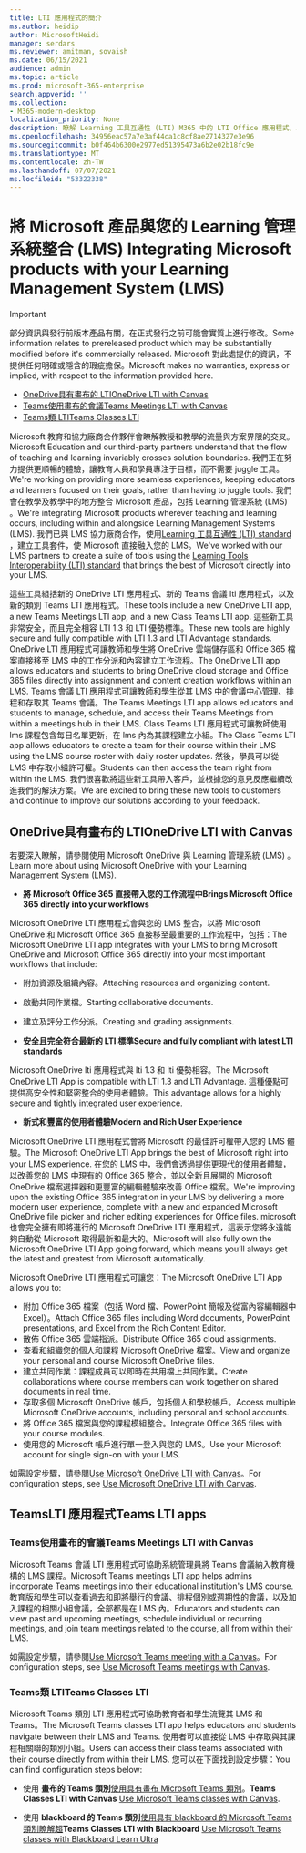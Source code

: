 ```yaml
---
title: LTI 應用程式的簡介
ms.author: heidip
author: MicrosoftHeidi
manager: serdars
ms.reviewer: amitman, sovaish
ms.date: 06/15/2021
audience: admin
ms.topic: article
ms.prod: microsoft-365-enterprise
search.appverid: ''
ms.collection:
- M365-modern-desktop
localization_priority: None
description: 瞭解 Learning 工具互通性 (LTI) M365 中的 LTI Office 應用程式，以及如何在將 Office 應用程式整合至 Learning 管理系統 (LMS) 時，協助進行教育。
ms.openlocfilehash: 34956eac57a7e3af44ca1c8cf8ae2714327e3e96
ms.sourcegitcommit: b0f464b6300e2977ed51395473a6b2e02b18fc9e
ms.translationtype: MT
ms.contentlocale: zh-TW
ms.lasthandoff: 07/07/2021
ms.locfileid: "53322338"
---
```

# <a name="integrating-microsoft-products-with-your-learning-management-system-lms"></a><span data-ttu-id="ae726-103">將 Microsoft 產品與您的 Learning 管理系統整合 (LMS) </span><span class="sxs-lookup"><span data-stu-id="ae726-103">Integrating Microsoft products with your Learning Management System (LMS)</span></span>

> [!IMPORTANT]
> <span data-ttu-id="ae726-104">部分資訊與發行前版本產品有關，在正式發行之前可能會實質上進行修改。</span><span class="sxs-lookup"><span data-stu-id="ae726-104">Some information relates to prereleased product which may be substantially modified before it's commercially released.</span></span> <span data-ttu-id="ae726-105">Microsoft 對此處提供的資訊，不提供任何明確或隱含的瑕疵擔保。</span><span class="sxs-lookup"><span data-stu-id="ae726-105">Microsoft makes no warranties, express or implied, with respect to the information provided here.</span></span>

- [<span data-ttu-id="ae726-106">OneDrive具有畫布的 LTI</span><span class="sxs-lookup"><span data-stu-id="ae726-106">OneDrive LTI with Canvas</span></span>](#onedrive-lti-with-canvas)
- [<span data-ttu-id="ae726-107">Teams使用畫布的會議</span><span class="sxs-lookup"><span data-stu-id="ae726-107">Teams Meetings LTI with Canvas</span></span>](#teams-meetings-lti-with-canvas)
- [<span data-ttu-id="ae726-108">Teams類 LTI</span><span class="sxs-lookup"><span data-stu-id="ae726-108">Teams Classes LTI</span></span>](#teams-classes-lti)

<span data-ttu-id="ae726-109">Microsoft 教育和協力廠商合作夥伴會瞭解教授和教學的流量與方案界限的交叉。</span><span class="sxs-lookup"><span data-stu-id="ae726-109">Microsoft Education and our third-party partners understand that the flow of teaching and learning invariably crosses solution boundaries.</span></span> <span data-ttu-id="ae726-110">我們正在努力提供更順暢的體驗，讓教育人員和學員專注于目標，而不需要 juggle 工具。</span><span class="sxs-lookup"><span data-stu-id="ae726-110">We're working on providing more seamless experiences, keeping educators and learners focused on their goals, rather than having to juggle tools.</span></span> <span data-ttu-id="ae726-111">我們會在教學及教學中的地方整合 Microsoft 產品，包括 Learning 管理系統 (LMS) 。</span><span class="sxs-lookup"><span data-stu-id="ae726-111">We're integrating Microsoft products wherever teaching and learning occurs, including within and alongside Learning Management Systems (LMS).</span></span> <span data-ttu-id="ae726-112">我們已與 LMS 協力廠商合作，使用[Learning 工具互通性 (LTI) standard](https://www.imsglobal.org/activity/learning-tools-interoperability) ，建立工具套件，使 Microsoft 直接融入您的 LMS。</span><span class="sxs-lookup"><span data-stu-id="ae726-112">We've worked with our LMS partners to create a suite of tools using the [Learning Tools Interoperability (LTI) standard](https://www.imsglobal.org/activity/learning-tools-interoperability) that brings the best of Microsoft directly into your LMS.</span></span>

<span data-ttu-id="ae726-113">這些工具組括新的 OneDrive LTI 應用程式、新的 Teams 會議 lti 應用程式，以及新的類別 Teams LTI 應用程式。</span><span class="sxs-lookup"><span data-stu-id="ae726-113">These tools include a new OneDrive LTI app, a new Teams Meetings LTI app, and a new Class Teams LTI app.</span></span> <span data-ttu-id="ae726-114">這些新工具非常安全，而且完全相容 LTI 1.3 和 LTI 優勢標準。</span><span class="sxs-lookup"><span data-stu-id="ae726-114">These new tools are highly secure and fully compatible with LTI 1.3 and LTI Advantage standards.</span></span> <span data-ttu-id="ae726-115">OneDrive LTI 應用程式可讓教師和學生將 OneDrive 雲端儲存區和 Office 365 檔案直接移至 LMS 中的工作分派和內容建立工作流程。</span><span class="sxs-lookup"><span data-stu-id="ae726-115">The OneDrive LTI app allows educators and students to bring OneDrive cloud storage and Office 365 files directly into assignment and content creation workflows within an LMS.</span></span> <span data-ttu-id="ae726-116">Teams 會議 LTI 應用程式可讓教師和學生從其 LMS 中的會議中心管理、排程和存取其 Teams 會議。</span><span class="sxs-lookup"><span data-stu-id="ae726-116">The Teams Meetings LTI app allows educators and students to manage, schedule, and access their Teams Meetings from within a meetings hub in their LMS.</span></span> <span data-ttu-id="ae726-117">Class Teams LTI 應用程式可讓教師使用 lms 課程包含每日名單更新，在 lms 內為其課程建立小組。</span><span class="sxs-lookup"><span data-stu-id="ae726-117">The Class Teams LTI app allows educators to create a team for their course within their LMS using the LMS course roster with daily roster updates.</span></span> <span data-ttu-id="ae726-118">然後，學員可以從 LMS 中存取小組許可權。</span><span class="sxs-lookup"><span data-stu-id="ae726-118">Students can then access the team right from within the LMS.</span></span> <span data-ttu-id="ae726-119">我們很喜歡將這些新工具帶入客戶，並根據您的意見反應繼續改進我們的解決方案。</span><span class="sxs-lookup"><span data-stu-id="ae726-119">We are excited to bring these new tools to customers and continue to improve our solutions according to your feedback.</span></span>

## <a name="onedrive-lti-with-canvas"></a><span data-ttu-id="ae726-120">OneDrive具有畫布的 LTI</span><span class="sxs-lookup"><span data-stu-id="ae726-120">OneDrive LTI with Canvas</span></span>

<span data-ttu-id="ae726-121">若要深入瞭解，請參閱使用 Microsoft OneDrive 與 Learning 管理系統 (LMS) 。</span><span class="sxs-lookup"><span data-stu-id="ae726-121">Learn more about using Microsoft OneDrive with your Learning Management System (LMS).</span></span>

- <span data-ttu-id="ae726-122">**將 Microsoft Office 365 直接帶入您的工作流程中**</span><span class="sxs-lookup"><span data-stu-id="ae726-122">**Brings Microsoft Office 365 directly into your workflows**</span></span>

<span data-ttu-id="ae726-123">Microsoft OneDrive LTI 應用程式會與您的 LMS 整合，以將 Microsoft OneDrive 和 Microsoft Office 365 直接移至最重要的工作流程中，包括：</span><span class="sxs-lookup"><span data-stu-id="ae726-123">The Microsoft OneDrive LTI app integrates with your LMS to bring Microsoft OneDrive and Microsoft Office 365 directly into your most important workflows that include:</span></span>

- <span data-ttu-id="ae726-124">附加資源及組織內容。</span><span class="sxs-lookup"><span data-stu-id="ae726-124">Attaching resources and organizing content.</span></span>
- <span data-ttu-id="ae726-125">啟動共同作業檔。</span><span class="sxs-lookup"><span data-stu-id="ae726-125">Starting collaborative documents.</span></span>
- <span data-ttu-id="ae726-126">建立及評分工作分派。</span><span class="sxs-lookup"><span data-stu-id="ae726-126">Creating and grading assignments.</span></span>

- <span data-ttu-id="ae726-127">**安全且完全符合最新的 LTI 標準**</span><span class="sxs-lookup"><span data-stu-id="ae726-127">**Secure and fully compliant with latest LTI standards**</span></span>

<span data-ttu-id="ae726-128">Microsoft OneDrive lti 應用程式與 lti 1.3 和 lti 優勢相容。</span><span class="sxs-lookup"><span data-stu-id="ae726-128">The Microsoft OneDrive LTI App is compatible with LTI 1.3 and LTI Advantage.</span></span> <span data-ttu-id="ae726-129">這種優點可提供高安全性和緊密整合的使用者體驗。</span><span class="sxs-lookup"><span data-stu-id="ae726-129">This advantage allows for a highly secure and tightly integrated user experience.</span></span>

- <span data-ttu-id="ae726-130">**新式和豐富的使用者體驗**</span><span class="sxs-lookup"><span data-stu-id="ae726-130">**Modern and Rich User Experience**</span></span>

<span data-ttu-id="ae726-131">Microsoft OneDrive LTI 應用程式會將 Microsoft 的最佳許可權帶入您的 LMS 體驗。</span><span class="sxs-lookup"><span data-stu-id="ae726-131">The Microsoft OneDrive LTI App brings the best of Microsoft right into your LMS experience.</span></span> <span data-ttu-id="ae726-132">在您的 LMS 中，我們會透過提供更現代的使用者體驗，以改善您的 LMS 中現有的 Office 365 整合，並以全新且展開的 Microsoft OneDrive 檔案選擇器和更豐富的編輯體驗來改善 Office 檔案。</span><span class="sxs-lookup"><span data-stu-id="ae726-132">We're improving upon the existing Office 365 integration in your LMS by delivering a more modern user experience, complete with a new and expanded Microsoft OneDrive file picker and richer editing experiences for Office files.</span></span> <span data-ttu-id="ae726-133">microsoft 也會完全擁有即將進行的 Microsoft OneDrive LTI 應用程式，這表示您將永遠能夠自動從 Microsoft 取得最新和最大的。</span><span class="sxs-lookup"><span data-stu-id="ae726-133">Microsoft will also fully own the Microsoft OneDrive LTI App going forward, which means you’ll always get the latest and greatest from Microsoft automatically.</span></span>

<span data-ttu-id="ae726-134">Microsoft OneDrive LTI 應用程式可讓您：</span><span class="sxs-lookup"><span data-stu-id="ae726-134">The Microsoft OneDrive LTI App allows you to:</span></span>

- <span data-ttu-id="ae726-135">附加 Office 365 檔案（包括 Word 檔、PowerPoint 簡報及從富內容編輯器中 Excel）。</span><span class="sxs-lookup"><span data-stu-id="ae726-135">Attach Office 365 files including Word documents, PowerPoint presentations, and Excel from the Rich Content Editor.</span></span>
- <span data-ttu-id="ae726-136">散佈 Office 365 雲端指派。</span><span class="sxs-lookup"><span data-stu-id="ae726-136">Distribute Office 365 cloud assignments.</span></span>
- <span data-ttu-id="ae726-137">查看和組織您的個人和課程 Microsoft OneDrive 檔案。</span><span class="sxs-lookup"><span data-stu-id="ae726-137">View and organize your personal and course Microsoft OneDrive files.</span></span>
- <span data-ttu-id="ae726-138">建立共同作業：課程成員可以即時在共用檔上共同作業。</span><span class="sxs-lookup"><span data-stu-id="ae726-138">Create collaborations where course members can work together on shared documents in real time.</span></span>
- <span data-ttu-id="ae726-139">存取多個 Microsoft OneDrive 帳戶，包括個人和學校帳戶。</span><span class="sxs-lookup"><span data-stu-id="ae726-139">Access multiple Microsoft OneDrive accounts, including personal and school accounts.</span></span>
- <span data-ttu-id="ae726-140">將 Office 365 檔案與您的課程模組整合。</span><span class="sxs-lookup"><span data-stu-id="ae726-140">Integrate Office 365 files with your course modules.</span></span>
- <span data-ttu-id="ae726-141">使用您的 Microsoft 帳戶進行單一登入與您的 LMS。</span><span class="sxs-lookup"><span data-stu-id="ae726-141">Use your Microsoft account for single sign-on with your LMS.</span></span>

<span data-ttu-id="ae726-142">如需設定步驟，請參閱[Use Microsoft OneDrive LTI with Canvas](use-onedrive-with-lms.md)。</span><span class="sxs-lookup"><span data-stu-id="ae726-142">For configuration steps, see [Use Microsoft OneDrive LTI with Canvas](use-onedrive-with-lms.md).</span></span>

## <a name="teams-lti-apps"></a><span data-ttu-id="ae726-143">TeamsLTI 應用程式</span><span class="sxs-lookup"><span data-stu-id="ae726-143">Teams LTI apps</span></span>

### <a name="teams-meetings-lti-with-canvas"></a><span data-ttu-id="ae726-144">Teams使用畫布的會議</span><span class="sxs-lookup"><span data-stu-id="ae726-144">Teams Meetings LTI with Canvas</span></span>

<span data-ttu-id="ae726-145">Microsoft Teams 會議 LTI 應用程式可協助系統管理員將 Teams 會議納入教育機構的 LMS 課程。</span><span class="sxs-lookup"><span data-stu-id="ae726-145">Microsoft Teams meetings LTI app helps admins incorporate Teams meetings into their educational institution's LMS course.</span></span> <span data-ttu-id="ae726-146">教育版和學生可以查看過去和即將舉行的會議、排程個別或週期性的會議，以及加入課程的相關小組會議，全部都是在 LMS 內。</span><span class="sxs-lookup"><span data-stu-id="ae726-146">Educators and students can view past and upcoming meetings, schedule individual or recurring meetings, and join team meetings related to the course, all from within their LMS.</span></span>

<span data-ttu-id="ae726-147">如需設定步驟，請參閱[Use Microsoft Teams meeting with a Canvas](teams-meetings-with-canvas.md)。</span><span class="sxs-lookup"><span data-stu-id="ae726-147">For configuration steps, see [Use Microsoft Teams meetings with Canvas](teams-meetings-with-canvas.md).</span></span>

### <a name="teams-classes-lti"></a><span data-ttu-id="ae726-148">Teams類 LTI</span><span class="sxs-lookup"><span data-stu-id="ae726-148">Teams Classes LTI</span></span>

<span data-ttu-id="ae726-149">Microsoft Teams 類別 LTI 應用程式可協助教育者和學生流覽其 LMS 和 Teams。</span><span class="sxs-lookup"><span data-stu-id="ae726-149">The Microsoft Teams classes LTI app helps educators and students navigate between their LMS and Teams.</span></span> <span data-ttu-id="ae726-150">使用者可以直接從 LMS 中存取與其課程相關聯的類別小組。</span><span class="sxs-lookup"><span data-stu-id="ae726-150">Users can access their class teams associated with their course directly from within their LMS.</span></span> <span data-ttu-id="ae726-151">您可以在下面找到設定步驟：</span><span class="sxs-lookup"><span data-stu-id="ae726-151">You can find configuration steps below:</span></span>

- <span data-ttu-id="ae726-152">使用 **畫布的 Teams 類別**[使用具有畫布 Microsoft Teams 類別](teams-classes-with-canvas.md)。</span><span class="sxs-lookup"><span data-stu-id="ae726-152">**Teams Classes LTI with Canvas** [Use Microsoft Teams classes with Canvas](teams-classes-with-canvas.md).</span></span>

- <span data-ttu-id="ae726-153">使用 **blackboard 的 Teams 類別**[使用具有 blackboard 的 Microsoft Teams 類別瞭解超](teams-classes-with-blackboard.md)</span><span class="sxs-lookup"><span data-stu-id="ae726-153">**Teams Classes LTI with Blackboard** [Use Microsoft Teams classes with Blackboard Learn Ultra](teams-classes-with-blackboard.md)</span></span>
